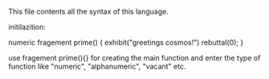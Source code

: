 This file contents all the syntax of this language.

initilazition:

numeric fragement prime() {
    exhibit("greetings cosmos!")
    rebuttal(0);
}

use fragement prime(){} for creating the main function and enter the type of function like "numeric", "alphanumeric", "vacant" etc.

 